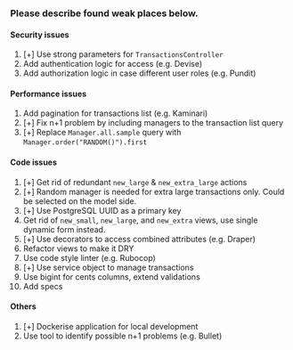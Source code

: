 ### Please describe found weak places below.

#### Security issues

1. [+] Use strong parameters for `TransactionsController`
2. Add authentication logic for access (e.g. Devise)
3. Add authorization logic in case different user roles (e.g. Pundit)

#### Performance issues

1. Add pagination for transactions list (e.g. Kaminari)
2. [+] Fix n+1 problem by including managers to the transaction list query
3. [+] Replace `Manager.all.sample` query with `Manager.order("RANDOM()").first`

#### Code issues

1. [+] Get rid of redundant `new_large` & `new_extra_large` actions
2. [+] Random manager is needed for extra large transactions only. Could be selected on the model side.
3. [+] Use PostgreSQL UUID as a primary key
4. Get rid of `new_small`, `new_large`, and `new_extra` views, use single dynamic form instead.
5. [+] Use decorators to access combined attributes (e.g. Draper)
6. Refactor views to make it DRY
7. Use code style linter (e.g. Rubocop)
8. [+] Use service object to manage transactions
9. Use bigint for cents columns, extend validations
10. Add specs

#### Others

1. [+] Dockerise application for local development
2. Use tool to identify possible n+1 problems (e.g. Bullet)
